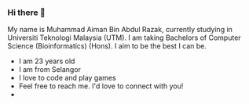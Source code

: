 ### Hi there 👋

My name is Muhammad Aiman Bin Abdul Razak, currently studying in Universiti Teknologi Malaysia (UTM). I am taking Bachelors of Computer Science (Bioinformatics) (Hons).
I aim to be the best I can be.

- I am 23 years old
- I am from Selangor
- I love to code and play games
- Feel free to reach me. I'd love to connect with you!
- 
<!--
**aiman-utm/aiman-utm** is a ✨ _special_ ✨ repository because its `README.md` (this file) appears on your GitHub profile.

Here are some ideas to get you started:

- 🔭 I’m currently working on ...
- 🌱 I’m currently learning ...
- 👯 I’m looking to collaborate on ...
- 🤔 I’m looking for help with ...
- 💬 Ask me about ...
- 📫 How to reach me: ...
- 😄 Pronouns: ...
- ⚡ Fun fact: ...
-->

